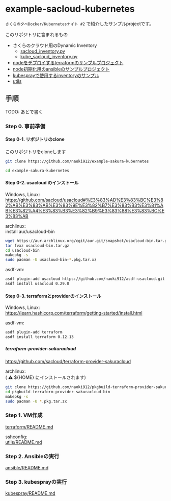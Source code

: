 # example-sacloud-kubernetes

`さくらの夕べDocker/Kubernetesナイト #2` で紹介したサンプルprojectです。

このリポジトリに含まれるもの

- さくらのクラウド用のDynamic Inventory
  - [sacloud_inventory.py](./ansible/sacloud_inventory.py)
  - [kube_sacloud_inventory.py](./kubespray/inventory/kube_sacloud_inventory.py)
- [nodeをデプロイするterraformのサンプルプロジェクト](./terraform)
- [node初期化用のansibleのサンプルプロジェクト](./ansible)
- [kubesprayで使用するinventoryのサンプル](./kubespray)
- [utils](./utils)

## 手順

TODO: あとで書く

### Step 0. 事前準備

#### Step 0-1. リポジトリのclone

このリポジトリをcloneします

```sh
git clone https://github.com/naoki912/example-sakura-kubernetes

cd example-sakura-kubernetes
```

#### Step 0-2. usacloud のインストール

Windows, Linux:  
https://github.com/sacloud/usacloud#%E3%83%AD%E3%83%BC%E3%82%AB%E3%83%AB%E3%83%9E%E3%82%B7%E3%83%B3%E3%81%AB%E3%82%A4%E3%83%B3%E3%82%B9%E3%83%88%E3%83%BC%E3%83%AB

archlinux:  
install aur/usacloud-bin
```sh
wget https://aur.archlinux.org/cgit/aur.git/snapshot/usacloud-bin.tar.gz
tar fvxz usacloud-bin.tar.gz
cd usacloud-bin
makepkg -s
sudo pacman -U usacloud-bin-*.pkg.tar.xz
```

asdf-vm:
```sh
asdf plugin-add usacloud https://github.com/naoki912/asdf-usacloud.git
asdf install usacloud 0.29.0
```

#### Step 0-3. terraformとproviderのインストール

Windows, Linux:  
https://learn.hashicorp.com/terraform/getting-started/install.html

asdf-vm:
```sh
asdf plugin-add terraform
asdf install terraform 0.12.13
```

##### terraform-provider-sakuracloud

https://github.com/sacloud/terraform-provider-sakuracloud

archlinux:  
( :warning: ${HOME} にインストールされます)
```sh
git clone https://github.com/naoki912/pkgbuild-terraform-provider-sakuracloud-bin.git
cd pkgbuild-terraform-provider-sakuracloud-bin
makepkg -s
sudo pacman -U *.pkg.tar.zx
```

### Step 1. VM作成

[terraform/README.md](./terraform/README.md)

sshconfig:  
[utils/README.md](./utils/README.md)

### Step 2. Ansibleの実行

[ansible/README.md](./ansible/README.md)

### Step 3. kubesprayの実行

[kubespray/README.md](./kubespray/README.md)


